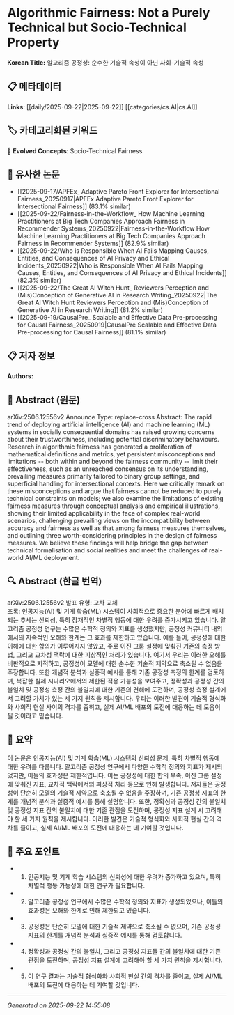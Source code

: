 # Algorithmic Fairness: Not a Purely Technical but Socio-Technical Property

**Korean Title:** 알고리즘 공정성: 순수한 기술적 속성이 아닌 사회-기술적 속성

## 📋 메타데이터

**Links**: [[daily/2025-09-22|2025-09-22]] [[categories/cs.AI|cs.AI]]

## 🏷️ 카테고리화된 키워드
**🚀 Evolved Concepts**: Socio-Technical Fairness

## 🔗 유사한 논문
- [[2025-09-17/APFEx_ Adaptive Pareto Front Explorer for Intersectional Fairness_20250917|APFEx Adaptive Pareto Front Explorer for Intersectional Fairness]] (83.1% similar)
- [[2025-09-22/Fairness-in-the-Workflow_ How Machine Learning Practitioners at Big Tech Companies Approach Fairness in Recommender Systems_20250922|Fairness-in-the-Workflow How Machine Learning Practitioners at Big Tech Companies Approach Fairness in Recommender Systems]] (82.9% similar)
- [[2025-09-22/Who is Responsible When AI Fails Mapping Causes, Entities, and Consequences of AI Privacy and Ethical Incidents_20250922|Who is Responsible When AI Fails Mapping Causes, Entities, and Consequences of AI Privacy and Ethical Incidents]] (82.3% similar)
- [[2025-09-22/The Great AI Witch Hunt_ Reviewers Perception and (Mis)Conception of Generative AI in Research Writing_20250922|The Great AI Witch Hunt Reviewers Perception and (Mis)Conception of Generative AI in Research Writing]] (81.2% similar)
- [[2025-09-19/CausalPre_ Scalable and Effective Data Pre-processing for Causal Fairness_20250919|CausalPre Scalable and Effective Data Pre-processing for Causal Fairness]] (81.1% similar)

## 📋 저자 정보

**Authors:** 

## 📄 Abstract (원문)

arXiv:2506.12556v2 Announce Type: replace-cross 
Abstract: The rapid trend of deploying artificial intelligence (AI) and machine learning (ML) systems in socially consequential domains has raised growing concerns about their trustworthiness, including potential discriminatory behaviours. Research in algorithmic fairness has generated a proliferation of mathematical definitions and metrics, yet persistent misconceptions and limitations -- both within and beyond the fairness community -- limit their effectiveness, such as an unreached consensus on its understanding, prevailing measures primarily tailored to binary group settings, and superficial handling for intersectional contexts. Here we critically remark on these misconceptions and argue that fairness cannot be reduced to purely technical constraints on models; we also examine the limitations of existing fairness measures through conceptual analysis and empirical illustrations, showing their limited applicability in the face of complex real-world scenarios, challenging prevailing views on the incompatibility between accuracy and fairness as well as that among fairness measures themselves, and outlining three worth-considering principles in the design of fairness measures. We believe these findings will help bridge the gap between technical formalisation and social realities and meet the challenges of real-world AI/ML deployment.

## 🔍 Abstract (한글 번역)

arXiv:2506.12556v2 발표 유형: 교차 교체  
초록: 인공지능(AI) 및 기계 학습(ML) 시스템이 사회적으로 중요한 분야에 빠르게 배치되는 추세는 신뢰성, 특히 잠재적인 차별적 행동에 대한 우려를 증가시키고 있습니다. 알고리즘 공정성 연구는 수많은 수학적 정의와 지표를 생성했지만, 공정성 커뮤니티 내외에서의 지속적인 오해와 한계는 그 효과를 제한하고 있습니다. 예를 들어, 공정성에 대한 이해에 대한 합의가 이루어지지 않았고, 주로 이진 그룹 설정에 맞춰진 기존의 측정 방법, 그리고 교차성 맥락에 대한 피상적인 처리가 있습니다. 여기서 우리는 이러한 오해를 비판적으로 지적하고, 공정성이 모델에 대한 순수한 기술적 제약으로 축소될 수 없음을 주장합니다. 또한 개념적 분석과 실증적 예시를 통해 기존 공정성 측정의 한계를 검토하며, 복잡한 실제 시나리오에서의 제한된 적용 가능성을 보여주고, 정확성과 공정성 간의 불일치 및 공정성 측정 간의 불일치에 대한 기존의 견해에 도전하며, 공정성 측정 설계에서 고려할 가치가 있는 세 가지 원칙을 제시합니다. 우리는 이러한 발견이 기술적 형식화와 사회적 현실 사이의 격차를 좁히고, 실제 AI/ML 배포의 도전에 대응하는 데 도움이 될 것이라고 믿습니다.

## 📝 요약

이 논문은 인공지능(AI) 및 기계 학습(ML) 시스템의 신뢰성 문제, 특히 차별적 행동에 대한 우려를 다룹니다. 알고리즘 공정성 연구에서 다양한 수학적 정의와 지표가 제시되었지만, 이들의 효과성은 제한적입니다. 이는 공정성에 대한 합의 부족, 이진 그룹 설정에 맞춰진 지표, 교차적 맥락에서의 피상적 처리 등으로 인해 발생합니다. 저자들은 공정성이 단순히 모델의 기술적 제약으로 축소될 수 없음을 주장하며, 기존 공정성 지표의 한계를 개념적 분석과 실증적 예시를 통해 설명합니다. 또한, 정확성과 공정성 간의 불일치 및 공정성 지표 간의 불일치에 대한 기존 관점을 도전하며, 공정성 지표 설계 시 고려해야 할 세 가지 원칙을 제시합니다. 이러한 발견은 기술적 형식화와 사회적 현실 간의 격차를 줄이고, 실제 AI/ML 배포의 도전에 대응하는 데 기여할 것입니다.

## 🎯 주요 포인트

- 1. 인공지능 및 기계 학습 시스템의 신뢰성에 대한 우려가 증가하고 있으며, 특히 차별적 행동 가능성에 대한 연구가 필요합니다.

- 2. 알고리즘 공정성 연구에서 수많은 수학적 정의와 지표가 생성되었으나, 이들의 효과성은 오해와 한계로 인해 제한되고 있습니다.

- 3. 공정성은 단순히 모델에 대한 기술적 제약으로 축소될 수 없으며, 기존 공정성 지표의 한계를 개념적 분석과 실증적 예시를 통해 검토합니다.

- 4. 정확성과 공정성 간의 불일치, 그리고 공정성 지표들 간의 불일치에 대한 기존 관점을 도전하며, 공정성 지표 설계에 고려해야 할 세 가지 원칙을 제시합니다.

- 5. 이 연구 결과는 기술적 형식화와 사회적 현실 간의 격차를 줄이고, 실제 AI/ML 배포의 도전에 대응하는 데 기여할 것입니다.

---

*Generated on 2025-09-22 14:55:08*